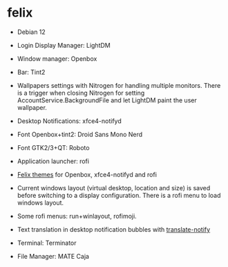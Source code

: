# felix

  - Debian 12
  - Login Display Manager: LightDM
  - Window manager: Openbox
  - Bar: Tint2
  - Wallpapers settings with Nitrogen for handling multiple monitors. There is a trigger when closing Nitrogen for setting AccountService.BackgroundFile and let LightDM paint the user wallpaper.
  - Desktop Notifications: xfce4-notifyd
  - Font Openbox+tint2: Droid Sans Mono Nerd
  - Font GTK2/3+QT: Roboto
  - Application launcher: rofi

  - [Felix themes](https://github.com/artebin/felix-themes) for Openbox, xfce4-notifyd and rofi
  - Current windows layout (virtual desktop, location and size) is saved before switching to a display configuration. There is a rofi menu to load windows layout.
  - Some rofi menus: run+winlayout, rofimoji.
  - Text translation in desktop notification bubbles with [translate-notify](https://github.com/artebin/translate-notify)

  - Terminal: Terminator
  - File Manager: MATE Caja

